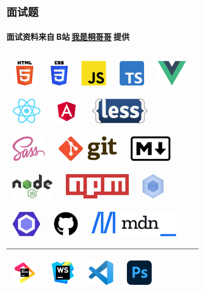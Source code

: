 # 面试题

## 面试资料来自 **B站 [我是桐哥哥](https://space.bilibili.com/368713992)** 提供

<br>
<img style="margin: 1rem 1rem" src="../.vuepress/public/images/logo/HTML5_logo_and_wordmark.svg.png" height="64" alt="HTML5">

<img style="margin: 1rem 1rem" src="../.vuepress/public/images/logo/CSS3_logo_and_wordmark.svg.png" height="64" alt="CSS3">

<img style="margin: 1rem 1rem" src="../.vuepress/public/images/logo/JavaScript_logo_2.svg" height="64" alt="JavaScript">

<img style="margin: 1rem 1rem" src="../.vuepress/public/images/logo/Typescript_logo_2020.svg.png" height="64" alt="TypeScript">

<img style="margin: 1rem 1rem" src="../.vuepress/public/images/logo/Vue.js_Logo_2.svg.png" height="64" alt="Vue.js">

<img style="margin: 1rem 1rem" src="../.vuepress/public/images/logo/React-icon.svg.png" height="64" alt="React">

<img style="margin: 1rem 1rem" src="../.vuepress/public/images/logo/Angular_full_color_logo.svg.png" height="64" alt="Angular">

<img style="margin: 1rem 1rem" src="../.vuepress/public/images/logo/LESS_Logo.svg.png" height="64" alt="Less">

<img style="margin: 1rem 1rem" src="../.vuepress/public/images/logo/Sass_Logo_Color.svg.png" height="64" alt="Sass">

<img style="margin: 1rem 1rem" src="../.vuepress/public/images/logo/Git-logo.svg.png" height="64" alt="git">

<img style="margin: 1rem 1rem" src="../.vuepress/public/images/logo/Markdown-mark-half.svg.png" height="64" alt="Markdown">

<img style="margin: 1rem 1rem" src="../.vuepress/public/images/logo/Node.js_logo.svg.png" height="64" alt="Nodejs">

<img style="margin: 1rem 1rem" src="../.vuepress/public/images/logo/Npm-logo.svg.png" height="64" alt="Npm">

<img style="margin: 1rem 1rem" src="../.vuepress/public/images/logo/webpack.svg" height="64" alt="webpack">

<img style="margin: 1rem 1rem" src="../.vuepress/public/images/logo/ESLint_logo.svg.png" height="64" alt="ESLint">

<img style="margin: 1rem 1rem" src="../.vuepress/public/images/logo/github.svg.png" height="64" alt="GitHub">

<img style="margin: 1rem 1rem" src="../.vuepress/public/images/logo/MDN_Web_Docs_logo.svg.png" height="64" alt="MDN">
<br><hr>
<img style="margin: 1rem 1rem" src="../.vuepress/public/images/logo/jb_beam.svg" height="64" alt="JetBrains Logo">

<img style="margin: 1rem 1rem" src="../.vuepress/public/images/logo/WebStorm_icon.svg" height="64" alt="WebStorm">

<img style="margin: 1rem 1rem" src="../.vuepress/public/images/logo/Visual_Studio_Code_1.35_icon.svg.png" height="64" alt="VScode">

<img style="margin: 1rem 1rem" src="../.vuepress/public/images/logo/ps_appicon.svg" height="64" alt="PhotoShop">

    
